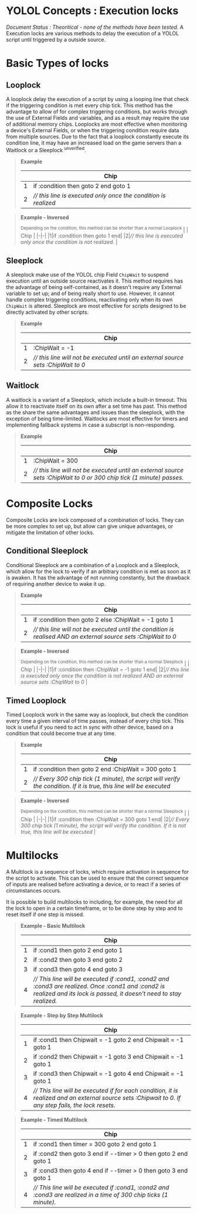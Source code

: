 # YOLOL Concepts : Execution locks

*Document Status : Theoritical - none of the methods have been tested.*
A Execution locks are various methods to delay the execution of a YOLOL script until triggered by a outside source. 

# Basic Types of locks

## Looplock
A looplock delay the execution of a script by using a looping line that check if the triggering condition is met every chip tick.
This method has the advantage to allow of for complex triggering conditions, but works through the use of External Fields and variables, and as a result may require the use of additional memory chips.
Looplocks are most effective when monitoring a device's External Fields, or when the triggering condition require data from multiple sources.
Due to the fact that a looplock constantly execute its condition line, it may have an increased load on the game servers than a Waitlock or a Sleeplock <sup>unverified</sup>.
> **Example**
>
> | | Chip |
> |-|-|
> |1|if :condition then goto 2 end goto 1|
> |2|*// this line is executed only once the condition is realized*  |

> **Example - Inversed**
>
> <sup>Depending on the condition, this method can be shorter than a normal Looplock</sup>
> | | Chip |
> |-|-|
> |1|if :condition then goto 1 end|
> |2|*// this line is executed only once the condition is not realized.*  | 

## Sleeplock
A sleeplock make use of the YOLOL chip Field `ChipWait` to suspend execution until an outside source reactivates it. 
This method requires has the advantage of being self-contained, as it doesn't require any External variable to set up; and of being really short to use. However, it cannot handle complex triggering conditions, reactivating only when its own `ChipWait` is altered.
Sleeplock are most effective for scripts designed to be directly activated by other scripts.


> **Example**
>
> | | Chip |
> |-|-|
> |1|:ChipWait = -1|
> |2|*// this line will not be executed until an external source sets :ChipWait to 0*  |

## Waitlock
A waitlock is a variant of a Sleeplock, which include a built-in timeout. This allow it to reactivate itself on its own after a set time has past.
This method as the share the same advantages and issues than the sleeplock, with the exception of being time-limited.
Waitlocks are most effective for timers and implementing fallback systems in case a subscript is non-responding.

> **Example**
>
> | | Chip |
> |-|-|
> |1|:ChipWait = 300|
> |2|*// this line will not be executed until an external source sets :ChipWait to 0 or 300 chip tick (1 minute) passes.*  |

# Composite Locks
Composite Locks are lock composed of a combination of locks. They can be more complex to set up, but allow can give unique advantages, or mitigate the limitation of other locks.

## Conditional Sleeplock
Conditional Sleeplock are a combination of a Looplock and a Sleeplock, which allow for the lock to verify if an arbitrary condition is met as soon as it is awaken.
It has the advantage of not running constantly, but the drawback of requiring another device to wake it up.

> **Example**
>
> | | Chip |
> |-|-|
> |1| if :condition then goto 2 else :ChipWait = -1 goto 1|
> |2|*// this line will not be executed until the condition is realised AND an external source sets :ChipWait to 0*  |

> **Example - Inversed**
>
> <sup>Depending on the condition, this method can be shorter than a normal Sleeplock</sup>
> | | Chip |
> |-|-|
> |1|if :condition then :ChipWait = -1 goto 1 end|
> |2|*// this line is executed only once the condition is not realized AND an external source sets :ChipWait to 0*  | 

## Timed Looplock
Timed Looplock work in the same way as looplock, but check the condition every time a given interval of time passes, instead of every chip tick.
This lock is useful if you need to act in sync with other device, based on a condition that could become true at any time.

> **Example**
>
> | | Chip |
> |-|-|
> |1|if :condition then goto 2 end :ChipWait = 300 goto 1|
> |2|*// Every 300 chip tick (1 minute), the script will verify the condition. If it is true, this line will be executed*  |

> **Example - Inversed**
>
> <sup>Depending on the condition, this method can be shorter than a normal Sleeplock</sup>
> | | Chip |
> |-|-|
> |1|if :condition then :ChipWait = 300 goto 1 end|
> |2|*// Every 300 chip tick (1 minute), the script will verify the condition. If it is not true, this line will be executed*  | 

# Multilocks
A Multilock is a sequence of locks, which require activation in sequence for the script to activate. This can be used to ensure that the correct sequence of inputs are realised before activating a device, or to react if a series of circumstances occurs.

It is possible to build multilocks to including, for example, the need for all the lock to open in a certain timeframe, or to be done step by step and to reset itself if one step is missed.

> **Example - Basic Multilock**
>
> | | Chip |
> |-|-|
> |1|if :cond1 then goto 2 end goto 1|
> |2|if :cond2 then goto 3 end goto 2|
> |3|if :cond3 then goto 4 end goto 3|
> |4|*// This line will be executed if :cond1, :cond2 and :cond3 are realized. Once :cond1 and :cond2 is realized and its lock is passed, it doesn't need to stay realized.*  |

> **Example - Step by Step Multilock**
>
> | | Chip |
> |-|-|
> |1|if :cond1 then Chipwait = -1 goto 2 end Chipwait = -1 goto 1|
> |2|if :cond2 then Chipwait = -1 goto 3 end Chipwait = -1 goto 1|
> |3|if :cond3 then Chipwait = -1 goto 4 end Chipwait = -1 goto 1|
> |4|*// This line will be executed if for each condition, it is realized and an external source sets :Chipwait to 0. If any step fails, the lock resets.*  |

> **Example - Timed Multilock**
>
> | | Chip |
> |-|-|
> |1|if :cond1 then timer = 300 goto 2 end goto 1|
> |2|if :cond2 then goto 3 end if --timer > 0 then goto 2 end goto 1|
> |3|if :cond3 then goto 4 end if --timer > 0 then goto 3 end goto 1|
> |4|*// This line will be executed if :cond1, :cond2 and :cond3 are realized in a time of 300 chip ticks (1 minute).*  |

